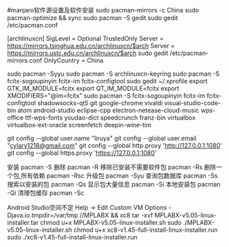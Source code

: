 #manjaro软件源设置及软件安装
sudo pacman-mirrors -c China
sudo pacman-optimize && sync
sudo pacman -S gedit
sudo gedit /etc/pacman.conf

[archlinuxcn]
SigLevel = Optional TrustedOnly
Server = https://mirrors.tsinghua.edu.cn/archlinuxcn/$arch
Server = https://mirrors.ustc.edu.cn/archlinuxcn/$arch
sudo gedit /etc/pacman-mirrors.conf
OnlyCountry = China

sudo pacman -Syyu
sudo pacman -S archlinuxcn-keyring
sudo pacman -S fcitx-sogoupinyin fcitx-im fcitx-configtool
sudo gedit ~/.xprofile
export GTK_IM_MODULE=fcitx
export QT_IM_MODULE=fcitx
export XMODIFIERS="@im=fcitx"
sudo pacman -S fcitx-sogoupinyin fcitx-im fcitx-configtool shadowsocks-qt5 git google-chrome vivaldi visual-studio-code-bin atom android-studio eclipse-cpp electron-netease-cloud-music wps-office ttf-wps-fonts youdao-dict speedcrunch franz-bin virtualbox virtualbox-ext-oracle screenfetch deepin-wine-tim

git config --global user.name "liruya"
git config --global user.email "cylary1218@gmail.com"
git config --global http.proxy 'http://127.0.0.1:1080'
git config --global https.proxy 'https://127.0.0.1:1080'

安装 pacman -S
删除 pacman -R
移除已安装不需要软件包  pacman -Rs
删除一个包,所有依赖 pacman -Rsc
升级包 pacman -Syu
查询包数据库 pacman -Ss
搜索以安装的包 pacman -Qs
显示包大量信息 pacman -Si
本地安装包 pacman -Qi
清理包缓存 pacman -Sc

Android Studio空间不足
Help -> Edit Custom VM Options
-Djava.io.tmpdir=/var/tmp
//MPLABX && xc8
tar -xvf MPLABX-v5.05-linux-installer.tar
chmod u+x MPLABX-v5.05-linux-installer.sh
sudo ./MPLABX-v5.05-linux-installer.sh
chmod u+x xc8-v1.45-full-install-linux-installer.run
sudo ./xc8-v1.45-full-install-linux-installer.run
